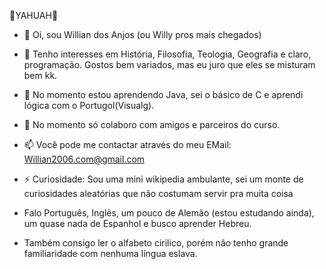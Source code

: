 🕎YAHUAH🕎

- 👋 Oi, sou Willian dos Anjos (ou Willy pros mais chegados)
- 👀 Tenho interesses em História, Filosofia, Teologia, Geografia e claro, programação.
 Gostos bem variados, mas eu juro que eles se misturam bem kk.
- 🌱 No momento estou aprendendo Java, sei o básico de C e aprendi lógica com o Portugol(Visualg).
- 💞️ No momento só colaboro com amigos e parceiros do curso.
- 📫 Você pode me contactar através do meu EMail:
Willian2006.com@gmail.com

- ⚡ Curiosidade: Sou uma mini wikipedia ambulante, sei um monte de curiosidades aleatórias que não costumam servir pra muita coisa
-  Falo Português, Inglês, um pouco de Alemão (estou estudando ainda), um quase nada de Espanhol e busco aprender Hebreu.
- Também consigo ler o alfabeto cirilico, porém não tenho grande familiaridade com nenhuma língua eslava.

<!---
Willy-404/Willy-404 is a ✨ special ✨ repository because its `README.md` (this file) appears on your GitHub profile.
You can click the Preview link to take a look at your changes.
--->
